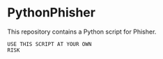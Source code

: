 # PythonPhisher

This repository contains a Python script for Phisher.

<code style="color : name_color">USE THIS SCRIPT AT YOUR OWN RISK</code>
